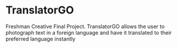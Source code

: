 # TranslatorGO
Freshman Creative Final Project. TranslatorGO allows the user to photograph text in a foreign language and have it translated to their preferred language instantly
